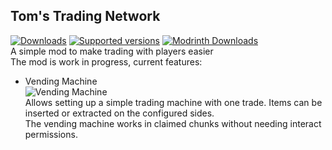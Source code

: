 ## Tom's Trading Network
[![Downloads](https://cf.way2muchnoise.eu/full_854496_downloads.svg)](https://www.curseforge.com/minecraft/mc-mods/toms-trading-network) [![Supported versions](https://cf.way2muchnoise.eu/versions/854496.svg)](https://www.curseforge.com/minecraft/mc-mods/toms-trading-network) [![Modrinth Downloads](https://img.shields.io/modrinth/dt/x5iQ3NM5?color=30b27c&label=Modrinth%20Downloads&logo=modrinth)](https://modrinth.com/mod/x5iQ3NM5)  
A simple mod to make trading with players easier  
The mod is work in progress, current features:  
- Vending Machine  
![Vending Machine](https://cdn.modrinth.com/data/x5iQ3NM5/images/5c7d5e6da7351600866a6bf72585d107a80666a6.gif)  
Allows setting up a simple trading machine with one trade. Items can be inserted or extracted on the configured sides.  
The vending machine works in claimed chunks without needing interact permissions.
